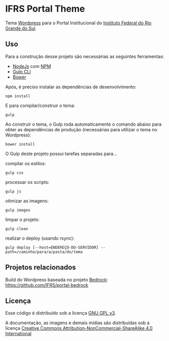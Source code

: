 # IFRS Portal Theme

Tema [Wordpress](https://wordpress.org/) para o Portal Institucional do [Instituto Federal do Rio Grande do Sul](http://ifrs.edu.br/).

## Uso

Para a construção desse projeto são necessárias as seguintes ferramentas:
-   [NodeJs](https://nodejs.org/) com [NPM](https://www.npmjs.com/)
-   [Gulp CLI](http://gulpjs.com/)
-   [Bower](https://bower.io/)

Após, é preciso instalar as dependências de desenvolvimento:

`npm install`

E para compilar/construir o tema:

`gulp`

Ao construir o tema, o Gulp roda automaticamente o comando abaixo para obter as dependências de produção (necessárias para utilizar o tema no Wordpress):

`bower install`

O Gulp deste projeto possui tarefas separadas para...

compilar os estilos:

`gulp css`

processar os scripts:

`gulp js`

otimizar as imagens:

`gulp images`

limpar o projeto:

`gulp clean`

realizar o deploy (usando rsync):

`gulp deploy [--host=ENDEREÇO-DO-SERVIDOR] --path=/caminho/para/a/pasta/do/tema`

## Projetos relacionados

Build do Wordpress baseada no projeto [Bedrock](https://roots.io/bedrock/): <https://github.com/IFRS/portal-bedrock>

## Licença

Esse código é distribuído sob a licença [GNU GPL v3](http://www.gnu.org/licenses/gpl-3.0.txt).

A documentação, as imagens e demais mídias são distribuídas sob a licença [Creative Commons Attribution-NonCommercial-ShareAlike 4.0 International](https://creativecommons.org/licenses/by-nc-sa/4.0/)
